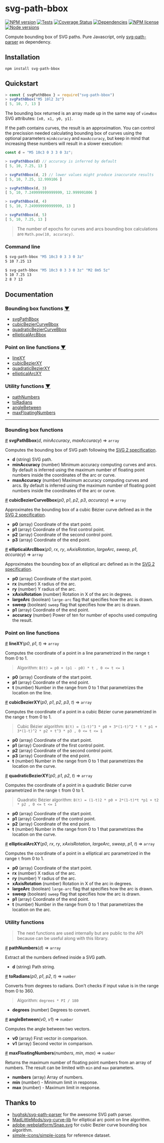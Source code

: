 # svg-path-bbox

[![NPM version](https://img.shields.io/npm/v/svg-path-bbox)](https://www.npmjs.com/package/svg-path-bbox) [![Tests](https://img.shields.io/travis/mondeja/svg-path-bbox?label=tests)](https://travis-ci.com/github/mondeja/svg-path-bbox) [![Coverage Status](https://coveralls.io/repos/github/mondeja/svg-path-bbox/badge.svg?branch=master)](https://coveralls.io/github/mondeja/svg-path-bbox?branch=master) [![Dependencies](https://img.shields.io/librariesio/release/npm/svg-path-bbox)](https://libraries.io/npm/svg-path-bbox/tree) [![NPM license](https://img.shields.io/npm/l/svg-path-bbox?color=brightgreen)](https://github.com/mondeja/svg-path-bbox/blob/master/LICENSE) [![Node versions](https://img.shields.io/node/v/svg-path-bbox)](https://www.npmjs.com/package/svg-path-bbox)

Compute bounding box of SVG paths. Pure Javascript, only [svg-path-parser](https://github.com/hughsk/svg-path-parser) as dependency.

## Installation

```
npm install svg-path-bbox
```

## Quickstart

```javascript
> const { svgPathBbox } = require("svg-path-bbox")
> svgPathBbox("M5 10l2 3z")
[ 5, 10, 7, 13 ]
```

The bounding box returned is an array made up in the same way of `viewBox` SVG attributes: `[x0, x1, y0, y1]`.

If the path contains curves, the result is an approximation. You can control the precission needed calculating bounding box of curves using the optional parameters `minAccuracy` and `maxAccuracy`, but keep in mind that increasing these numbers will result in a slower execution:

```javascript
const d = "M5 10c3 0 3 3 0 3z";

> svgPathBbox(d) // accuracy is inferred by default
[ 5, 10, 7.25, 13 ]

> svgPathBbox(d, 2) // lower values might produce inaccurate results
[ 5, 10, 7.25, 12.999106 ]

> svgPathBbox(d, 3)
[ 5, 10, 7.249999999999999, 12.999991006 ]

> svgPathBbox(d, 4)
[ 5, 10, 7.249999999999999, 13 ]

> svgPathBbox(d, 5)
[ 5, 10, 7.25, 13 ]
```

> The number of epochs for curves and arcs bounding box calculations are `Math.pow(10, accuracy)`.

### Command line

```bash
$ svg-path-bbox "M5 10c3 0 3 3 0 3z"
5 10 7.25 13

$ svg-path-bbox "M5 10c3 0 3 3 0 3z" "M2 8m5 5z"
5 10 7.25 13
2 8 7 13
```

## Documentation

### Bounding box functions [▼](https://github.com/mondeja/svg-path-bbox#bounding-box-functions)
- [svgPathBbox](https://github.com/mondeja/svg-path-bbox/blob/master/README.md#svgPathBbox)
- [cubicBezierCurveBbox](https://github.com/mondeja/svg-path-bbox/blob/master/README.md#cubicBezierCurveBbox)
- [quadraticBezierCurveBbox](https://github.com/mondeja/svg-path-bbox/blob/master/README.md#quadraticBezierCurveBbox)
- [ellipticalArcBbox](https://github.com/mondeja/svg-path-bbox/blob/master/README.md#ellipticalArcBbox)

### Point on line functions [▼](https://github.com/mondeja/svg-path-bbox#point-on-line-functions)
- [lineXY](https://github.com/mondeja/svg-path-bbox/blob/master/README.md#lineXY)
- [cubicBezierXY](https://github.com/mondeja/svg-path-bbox/blob/master/README.md#cubicBezierXY)
- [quadraticBezierXY](https://github.com/mondeja/svg-path-bbox/blob/master/README.md#quadraticBezierXY)
- [ellipticalArcXY](https://github.com/mondeja/svg-path-bbox/blob/master/README.md#ellipticalArcXY)

### Utility functions [▼](https://github.com/mondeja/svg-path-bbox#utility-functions)
- [pathNumbers](https://github.com/mondeja/svg-path-bbox/blob/master/README.md#pathNumbers)
- [toRadians](https://github.com/mondeja/svg-path-bbox/blob/master/README.md#toRadians)
- [angleBetween](https://github.com/mondeja/svg-path-bbox/blob/master/README.md#angleBetween)
- [maxFloatingNumbers](https://github.com/mondeja/svg-path-bbox/blob/master/README.md#maxFloatingNumbers)

________________________________________________________________________________

### Bounding box functions

<a name="svgPathBbox" href="#svgPathBbox">#</a> <b>svgPathBbox</b>(<i>d</i>, <i>minAccuracy</i>, <i>maxAccuracy</i>) ⇒ `array`

Computes the bounding box of SVG path following the [SVG 2 specification](https://www.w3.org/TR/SVG/paths.html).

- **d** (string) SVG path. 
- **minAccuracy** (number) Minimum accuracy computing curves and arcs. By default is inferred using the maximum number of floating point numbers inside the coordinates of the arc or curve.
- **maxAccuracy** (number) Maximum accuracy computing curves and arcs. By default is inferred using the maximum number of floating point numbers inside the coordinates of the arc or curve.

<a name="cubicBezierCurveBbox" href="#cubicBezierCurveBbox">#</a> <b>cubicBezierCurveBbox</b>(<i>p0</i>, <i>p1</i>, <i>p2</i>, <i>p3</i>, <i>accuracy</i>) ⇒ `array`

Approximates the bounding box of a cubic Bézier curve defined as in the [SVG 2 specification](https://www.w3.org/TR/SVG2/paths.html#PathDataCubicBezierCommands).

- **p0** (array) Coordinate of the start point.
- **p1** (array) Coordinate of the first control point.
- **p2** (array) Coordinate of the second control point.
- **p3** (array) Coordinate of the end point.

<a name="ellipticalArcBbox" href="#ellipticalArcBbox">#</a> <b>ellipticalArcBbox</b>(<i>p0</i>, <i>rx</i>, <i>ry</i>, <i>xAxisRotation</i>, <i>largeArc</i>, <i>sweep</i>, <i>p1</i>, <i>accuracy</i>) ⇒ `array`

Approximates the bounding box of an elliptical arc defined as in the [SVG 2 specification](https://www.w3.org/TR/SVG2/paths.html#PathDataEllipticalArcCommands).

- **p0** (array) Coordinate of the start point.
- **rx** (number) X radius of the arc.
- **ry** (number) Y radius of the arc.
- **xAxisRotation** (number) Rotation in X of the arc in degrees.
- **largeArc** (boolean) `large-arc` flag that specifies how the arc is drawn.
- **sweep** (boolean) `sweep` flag that specifies how the arc is drawn.
- **p1** (array) Coordinate of the end point.
- **accuracy** (number) Power of ten for number of epochs used computing the result.

### Point on line functions

<a name="lineXY" href="#lineXY">#</a> <b>lineXY</b>(<i>p0</i>, <i>p1</i>, <i>t</i>) ⇒ `array`

Computes the coordinate of a point in a line parametrized in the range `t` from 0 to 1.

> Algorithm: `B(t) = p0 + (p1 - p0) * t , 0 <= t <= 1`

- **p0** (array) Coordinate of the start point.
- **p1** (array) Coordinate of the end point.
- **t** (number) Number in the range from 0 to 1 that parametrizes the location on the line.

<a name="cubicBezierXY" href="#cubicBezierXY">#</a> <b>cubicBezierXY</b>(<i>p0</i>, <i>p1</i>, <i>p2</i>, <i>p3</i>, <i>t</i>) ⇒ `array`

Computes the coordinate of a point in a cubic Bézier curve parametrized in the range `t` from 0 to 1.

> Cubic Bézier algorithm:
`B(t) = (1-t)^3 * p0 + 3*(1-t)^2 * t * p1 + 3*(1-t)^2 * p2 + t^3 * p3 , 0 <= t <= 1`

- **p0** (array) Coordinate of the start point.
- **p1** (array) Coordinate of the first control point.
- **p2** (array) Coordinate of the second control point.
- **p3** (array) Coordinate of the end point.
- **t** (number) Number in the range from 0 to 1 that parametrizes the location on the curve.

<a name="quadraticBezierXY" href="#quadraticBezierXY">#</a> <b>quadraticBezierXY</b>(<i>p0</i>, <i>p1</i>, <i>p2</i>, <i>t</i>) ⇒ `array`

Computes the coordinate of a point in a quadratic Bézier curve parametrized in the range `t` from 0 to 1. 

> Quadratic Bézier algorithm:
`B(t) = (1-t)2 * p0 + 2*(1-t)*t *p1 + t2 * p2 , 0 <= t <= 1`

- **p0** (array) Coordinate of the start point.
- **p1** (array) Coordinate of the control point.
- **p2** (array) Coordinate of the end point.
- **t** (number) Number in the range from 0 to 1 that parametrizes the location on the curve.

<a name="ellipticalArcXY" href="#ellipticalArcXY">#</a> <b>ellipticalArcXY</b>(<i>p0</i>, <i>rx</i>, <i>ry</i>, <i>xAxisRotation</i>, <i>largeArc</i>, <i>sweep</i>, <i>p1</i>, <i>t</i>) ⇒ `array`

Computes the coordinate of a point in a elliptical arc parametrized in the range `t` from 0 to 1.

- **p0** (array) Coordinate of the start point.
- **rx** (number) X radius of the arc.
- **ry** (number) Y radius of the arc.
- **xAxisRotation** (number) Rotation in X of the arc in degrees.
- **largeArc** (boolean) `large-arc` flag that specifies how the arc is drawn.
- **sweep** (boolean) `sweep` flag that specifies how the arc is drawn.
- **p1** (array) Coordinate of the end point.
- **t** (number) Number in the range from 0 to 1 that parametrizes the location on the arc.

### Utility functions

> The next functions are used internally but are public to the API because can be useful along with this library.

<a name="pathNumbers" href="#pathNumbers">#</a> <b>pathNumbers</b>(<i>d</i>) ⇒ `array`

Extract all the numbers defined inside a SVG path.

- **d** (string) Path string.

<a name="toRadians" href="#toRadians">#</a> <b>toRadians</b>(<i>p0</i>, <i>p1</i>, <i>p2</i>, <i>t</i>) ⇒ `number`

Converts from degrees to radians. Don't checks if input value is in the range from 0 to 360.

> Algorithm: `degrees * PI / 180`

- **degrees** (number) Degrees to convert.

<a name="angleBetween" href="#angleBetween">#</a> <b>angleBetween</b>(<i>v0</i>, <i>v1</i>) ⇒ `number`

Computes the angle between two vectors.

- **v0** (array) First vector in comparison.
- **v1** (array) Second vector in comparison.

<a name="maxFloatingNumbers" href="#maxFloatingNumbers">#</a> <b>maxFloatingNumbers</b>(<i>numbers</i>, <i>min</i>, <i>max</i>) ⇒ `number`

Returns the maximum number of floating point numbers from an array of numbers. The result can be limited with `min` and `max` parameters.

- **numbers** (array) Array of numbers.
- **min** (number) - Minimum limit in response.
- **max** (number) - Maximum limit in response.

## Thanks to
- [hughsk/svg-path-parser](https://github.com/hughsk/svg-path-parser) for the awesome SVG path parser.
- [MadLittleMods/svg-curve-lib](https://github.com/MadLittleMods/svg-curve-lib) for elliptical arc point on line algorithm.
- [adobe-webplatform/Snap.svg](https://github.com/adobe-webplatform/Snap.svg) for cubic Bezier curve bounding box algorithm.
- [simple-icons/simple-icons](https://github.com/simple-icons/simple-icons) for reference dataset.
